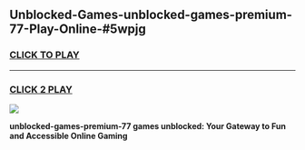 
## Unblocked-Games-unblocked-games-premium-77-Play-Online-#5wpjg
<h3>
<a href="https://premium.freeplayer.one?title=unblocked-games-premium-77&ref=27F">CLICK TO PLAY</a></h3>
<hr>

<h3>
<a href="https://premium.freeplayer.one?title=unblocked-games-premium-77&ref=27F">CLICK 2 PLAY</a>
  
</h3>

<a href="https://premium.freeplayer.one?title=unblocked-games-premium-77&ref=27F"><img src="https://clearcache.store/games.png"></a>


**unblocked-games-premium-77 games unblocked: Your Gateway to Fun and Accessible Online Gaming**
